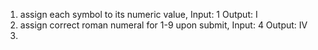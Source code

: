 1. assign each symbol to its numeric value, Input: 1 Output: I  
2. assign correct roman numeral for 1-9 upon submit, Input: 4 Output: IV
3.

